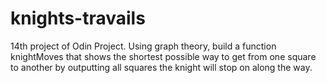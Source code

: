 # knights-travails

14th project of Odin Project. Using graph theory, build a function knightMoves that shows the shortest possible way to get from one square to another by outputting all squares the knight will stop on along the way.
